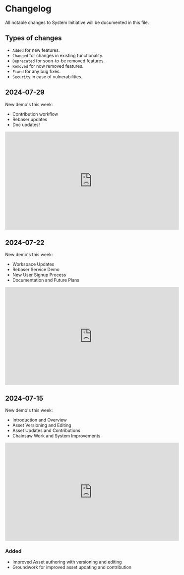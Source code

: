 # Changelog

All notable changes to System Initiative will be documented in this file.

## Types of changes

- `Added` for new features.
- `Changed` for changes in existing functionality.
- `Deprecated` for soon-to-be removed features.
- `Removed` for now removed features.
- `Fixed` for any bug fixes.
- `Security` in case of vulnerabilities.

## 2024-07-29

New demo's this week:

- Contribution workflow
- Rebaser updates
- Doc updates!

<iframe width="560" height="315" src="https://www.youtube.com/embed/Sl9N1ORFLX8?si=tKVduMfzYPrOX42j" title="YouTube video player" frameborder="0" allow="accelerometer; autoplay; clipboard-write; encrypted-media; gyroscope; picture-in-picture; web-share" referrerpolicy="strict-origin-when-cross-origin" allowfullscreen></iframe>

## 2024-07-22

New demo's this week:

- Workspace Updates
- Rebaser Service Demo
- New User Signup Process
- Documentation and Future Plans

<iframe width="560" height="315" src="https://www.youtube.com/embed/weCe6kVAHnw?si=qsyicN0NFyIEW4qp" title="YouTube video player" frameborder="0" allow="accelerometer; autoplay; clipboard-write; encrypted-media; gyroscope; picture-in-picture; web-share" referrerpolicy="strict-origin-when-cross-origin" allowfullscreen></iframe>

## 2024-07-15

New demo's this week:

- Introduction and Overview
- Asset Versioning and Editing
- Asset Updates and Contributions
- Chainsaw Work and System Improvements

<iframe width="560" height="315" src="https://www.youtube.com/embed/nWkDj8J2tfw?si=8E4OhKUEsBzzGbBA" title="YouTube video player" frameborder="0" allow="accelerometer; autoplay; clipboard-write; encrypted-media; gyroscope; picture-in-picture; web-share" referrerpolicy="strict-origin-when-cross-origin" allowfullscreen></iframe>

### Added

- Improved Asset authoring with versioning and editing
- Groundwork for improved asset updating and contribution
